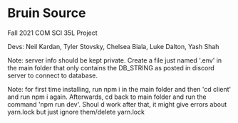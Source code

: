 # Bruin Source
Fall 2021 COM SCI 35L Project  

Devs: Neil Kardan, Tyler Stovsky, Chelsea Biala, Luke Dalton, Yash Shah


Note: server info should be kept private. Create a file just named '.env' in the main folder that only contains the DB_STRING as posted in discord server to connect to database.


Note: for first time installing, run npm i in the main folder and then 'cd client' and run npm i again. Afterwards, cd back to main folder and run the command 'npm run dev'. Shoul d work after that, it might give errors about yarn.lock but just ignore them/delete yarn.lock
